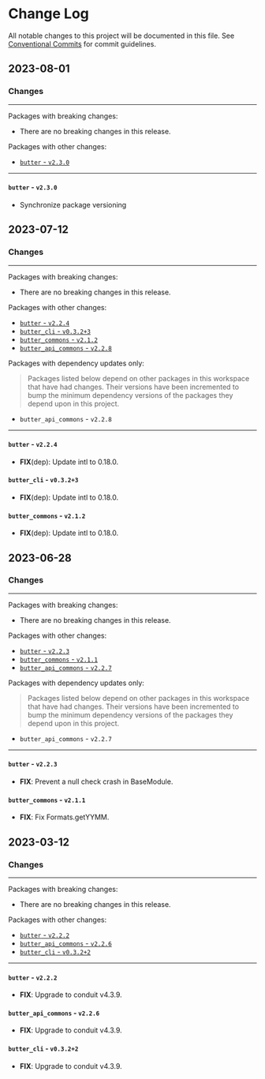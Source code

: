 # Change Log

All notable changes to this project will be documented in this file.
See [Conventional Commits](https://conventionalcommits.org) for commit guidelines.

## 2023-08-01

### Changes

---

Packages with breaking changes:

 - There are no breaking changes in this release.

Packages with other changes:

 - [`butter` - `v2.3.0`](#butter---v230)

---

#### `butter` - `v2.3.0`

 - Synchronize package versioning


## 2023-07-12

### Changes

---

Packages with breaking changes:

 - There are no breaking changes in this release.

Packages with other changes:

 - [`butter` - `v2.2.4`](#butter---v224)
 - [`butter_cli` - `v0.3.2+3`](#butter_cli---v0323)
 - [`butter_commons` - `v2.1.2`](#butter_commons---v212)
 - [`butter_api_commons` - `v2.2.8`](#butter_api_commons---v228)

Packages with dependency updates only:

> Packages listed below depend on other packages in this workspace that have had changes. Their versions have been incremented to bump the minimum dependency versions of the packages they depend upon in this project.

 - `butter_api_commons` - `v2.2.8`

---

#### `butter` - `v2.2.4`

 - **FIX**(dep): Update intl to 0.18.0.

#### `butter_cli` - `v0.3.2+3`

 - **FIX**(dep): Update intl to 0.18.0.

#### `butter_commons` - `v2.1.2`

 - **FIX**(dep): Update intl to 0.18.0.


## 2023-06-28

### Changes

---

Packages with breaking changes:

 - There are no breaking changes in this release.

Packages with other changes:

 - [`butter` - `v2.2.3`](#butter---v223)
 - [`butter_commons` - `v2.1.1`](#butter_commons---v211)
 - [`butter_api_commons` - `v2.2.7`](#butter_api_commons---v227)

Packages with dependency updates only:

> Packages listed below depend on other packages in this workspace that have had changes. Their versions have been incremented to bump the minimum dependency versions of the packages they depend upon in this project.

 - `butter_api_commons` - `v2.2.7`

---

#### `butter` - `v2.2.3`

 - **FIX**: Prevent a null check crash in BaseModule.

#### `butter_commons` - `v2.1.1`

 - **FIX**: Fix Formats.getYYMM.


## 2023-03-12

### Changes

---

Packages with breaking changes:

 - There are no breaking changes in this release.

Packages with other changes:

 - [`butter` - `v2.2.2`](#butter---v222)
 - [`butter_api_commons` - `v2.2.6`](#butter_api_commons---v226)
 - [`butter_cli` - `v0.3.2+2`](#butter_cli---v0322)

---

#### `butter` - `v2.2.2`

 - **FIX**: Upgrade to conduit v4.3.9.

#### `butter_api_commons` - `v2.2.6`

 - **FIX**: Upgrade to conduit v4.3.9.

#### `butter_cli` - `v0.3.2+2`

 - **FIX**: Upgrade to conduit v4.3.9.

